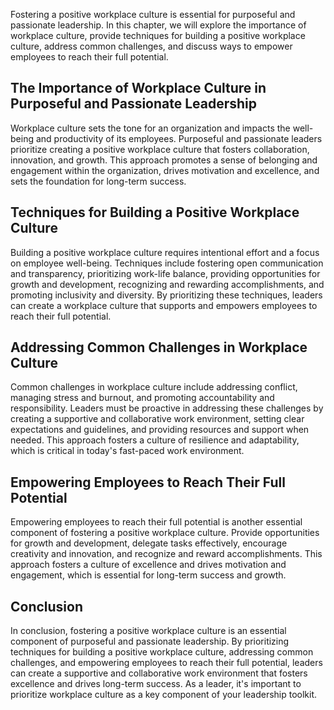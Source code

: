 
Fostering a positive workplace culture is essential for purposeful and passionate leadership. In this chapter, we will explore the importance of workplace culture, provide techniques for building a positive workplace culture, address common challenges, and discuss ways to empower employees to reach their full potential.

The Importance of Workplace Culture in Purposeful and Passionate Leadership
---------------------------------------------------------------------------

Workplace culture sets the tone for an organization and impacts the well-being and productivity of its employees. Purposeful and passionate leaders prioritize creating a positive workplace culture that fosters collaboration, innovation, and growth. This approach promotes a sense of belonging and engagement within the organization, drives motivation and excellence, and sets the foundation for long-term success.

Techniques for Building a Positive Workplace Culture
----------------------------------------------------

Building a positive workplace culture requires intentional effort and a focus on employee well-being. Techniques include fostering open communication and transparency, prioritizing work-life balance, providing opportunities for growth and development, recognizing and rewarding accomplishments, and promoting inclusivity and diversity. By prioritizing these techniques, leaders can create a workplace culture that supports and empowers employees to reach their full potential.

Addressing Common Challenges in Workplace Culture
-------------------------------------------------

Common challenges in workplace culture include addressing conflict, managing stress and burnout, and promoting accountability and responsibility. Leaders must be proactive in addressing these challenges by creating a supportive and collaborative work environment, setting clear expectations and guidelines, and providing resources and support when needed. This approach fosters a culture of resilience and adaptability, which is critical in today's fast-paced work environment.

Empowering Employees to Reach Their Full Potential
--------------------------------------------------

Empowering employees to reach their full potential is another essential component of fostering a positive workplace culture. Provide opportunities for growth and development, delegate tasks effectively, encourage creativity and innovation, and recognize and reward accomplishments. This approach fosters a culture of excellence and drives motivation and engagement, which is essential for long-term success and growth.

Conclusion
----------

In conclusion, fostering a positive workplace culture is an essential component of purposeful and passionate leadership. By prioritizing techniques for building a positive workplace culture, addressing common challenges, and empowering employees to reach their full potential, leaders can create a supportive and collaborative work environment that fosters excellence and drives long-term success. As a leader, it's important to prioritize workplace culture as a key component of your leadership toolkit.
